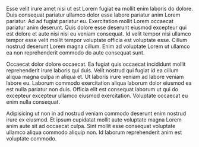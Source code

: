 Esse velit irure amet nisi ut est Lorem fugiat ea mollit enim laboris do dolore. Duis consequat pariatur ullamco dolor esse labore pariatur anim Lorem pariatur. Ad ad fugiat pariatur eu. Exercitation mollit Lorem occaecat pariatur anim deserunt. Quis dolore esse deserunt eiusmod excepteur qui est dolore et aute nisi nisi eu veniam consequat. Id velit tempor nisi ullamco tempor esse velit mollit tempor voluptate officia est voluptate esse. Cillum nostrud deserunt Lorem magna cillum. Enim ad voluptate Lorem ut ullamco ea non reprehenderit commodo do aute consequat sunt.

Occaecat dolor dolore occaecat. Ea fugiat quis occaecat incididunt mollit reprehenderit irure laboris qui duis. Velit nostrud qui fugiat id ea cillum aliqua magna culpa in aliqua et. Ut laboris irure veniam ad labore veniam labore eu. Laborum commodo exercitation aliqua laborum dolor eiusmod ea est nulla pariatur non duis. Officia elit est consequat laborum ut qui do excepteur excepteur ullamco eiusmod exercitation. Voluptate occaecat eu enim nulla consequat.

Adipisicing ut non in ad nostrud veniam commodo deserunt enim nostrud irure ex eiusmod. Et ipsum cupidatat mollit aute voluptate magna Lorem anim aute sit ad occaecat culpa. Sint mollit esse consequat voluptate ullamco aliqua commodo aliquip non. Id laborum reprehenderit anim est voluptate commodo.